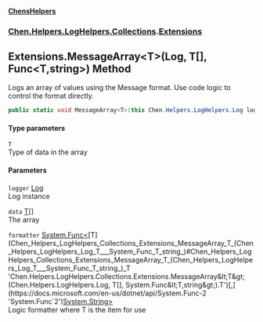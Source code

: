 
#### [ChensHelpers](index 'index')

### [Chen.Helpers.LogHelpers.Collections](Chen_Helpers_LogHelpers_Collections 'Chen.Helpers.LogHelpers.Collections').[Extensions](Chen_Helpers_LogHelpers_Collections_Extensions 'Chen.Helpers.LogHelpers.Collections.Extensions')

## Extensions.MessageArray&lt;T&gt;(Log, T[], Func&lt;T,string&gt;) Method
Logs an array of values using the Message format. Use code logic to control the format directly.  
```csharp
public static void MessageArray<T>(this Chen.Helpers.LogHelpers.Log logger, T[] data, System.Func<T,string> formatter);
```

#### Type parameters
<a name='Chen_Helpers_LogHelpers_Collections_Extensions_MessageArray_T_(Chen_Helpers_LogHelpers_Log_T___System_Func_T_string_)_T'></a>
`T`  
Type of data in the array
  

#### Parameters
<a name='Chen_Helpers_LogHelpers_Collections_Extensions_MessageArray_T_(Chen_Helpers_LogHelpers_Log_T___System_Func_T_string_)_logger'></a>
`logger` [Log](Chen_Helpers_LogHelpers_Log 'Chen.Helpers.LogHelpers.Log')  
Log instance
  
<a name='Chen_Helpers_LogHelpers_Collections_Extensions_MessageArray_T_(Chen_Helpers_LogHelpers_Log_T___System_Func_T_string_)_data'></a>
`data` [T](Chen_Helpers_LogHelpers_Collections_Extensions_MessageArray_T_(Chen_Helpers_LogHelpers_Log_T___System_Func_T_string_)#Chen_Helpers_LogHelpers_Collections_Extensions_MessageArray_T_(Chen_Helpers_LogHelpers_Log_T___System_Func_T_string_)_T 'Chen.Helpers.LogHelpers.Collections.Extensions.MessageArray&lt;T&gt;(Chen.Helpers.LogHelpers.Log, T[], System.Func&lt;T,string&gt;).T')[[]](https://docs.microsoft.com/en-us/dotnet/api/System.Array 'System.Array')  
The array
  
<a name='Chen_Helpers_LogHelpers_Collections_Extensions_MessageArray_T_(Chen_Helpers_LogHelpers_Log_T___System_Func_T_string_)_formatter'></a>
`formatter` [System.Func&lt;](https://docs.microsoft.com/en-us/dotnet/api/System.Func-2 'System.Func`2')[T](Chen_Helpers_LogHelpers_Collections_Extensions_MessageArray_T_(Chen_Helpers_LogHelpers_Log_T___System_Func_T_string_)#Chen_Helpers_LogHelpers_Collections_Extensions_MessageArray_T_(Chen_Helpers_LogHelpers_Log_T___System_Func_T_string_)_T 'Chen.Helpers.LogHelpers.Collections.Extensions.MessageArray&lt;T&gt;(Chen.Helpers.LogHelpers.Log, T[], System.Func&lt;T,string&gt;).T')[,](https://docs.microsoft.com/en-us/dotnet/api/System.Func-2 'System.Func`2')[System.String](https://docs.microsoft.com/en-us/dotnet/api/System.String 'System.String')[&gt;](https://docs.microsoft.com/en-us/dotnet/api/System.Func-2 'System.Func`2')  
Logic formatter where T is the item for use
  
